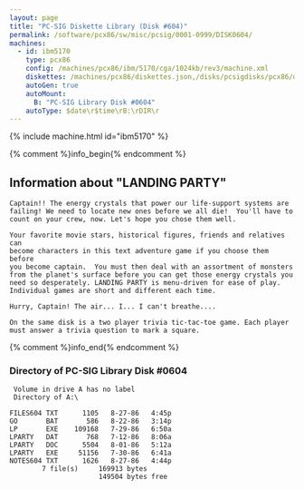 ```yaml
---
layout: page
title: "PC-SIG Diskette Library (Disk #604)"
permalink: /software/pcx86/sw/misc/pcsig/0001-0999/DISK0604/
machines:
  - id: ibm5170
    type: pcx86
    config: /machines/pcx86/ibm/5170/cga/1024kb/rev3/machine.xml
    diskettes: /machines/pcx86/diskettes.json,/disks/pcsigdisks/pcx86/diskettes.json
    autoGen: true
    autoMount:
      B: "PC-SIG Library Disk #0604"
    autoType: $date\r$time\rB:\rDIR\r
---
```


{% include machine.html id="ibm5170" %}

{% comment %}info_begin{% endcomment %}

## Information about "LANDING PARTY"

    Captain!! The energy crystals that power our life-support systems are
    failing! We need to locate new ones before we all die!  You'll have to
    count on your crew, now. Let's hope you chose them well.
    
    Your favorite movie stars, historical figures, friends and relatives can
    become characters in this text adventure game if you choose them before
    you become captain.  You must then deal with an assortment of monsters
    from the planet's surface before you can get those energy crystals you
    need so desperately. LANDING PARTY is menu-driven for ease of play.
    Individual games are short and different each time.
    
    Hurry, Captain! The air... I... I can't breathe....
    
    On the same disk is a two player trivia tic-tac-toe game. Each player
    must answer a trivia question to mark a square.
{% comment %}info_end{% endcomment %}


### Directory of PC-SIG Library Disk #0604

     Volume in drive A has no label
     Directory of A:\

    FILES604 TXT      1105   8-27-86   4:45p
    GO       BAT       586   8-22-86   3:14p
    LP       EXE    109168   7-29-86   6:50a
    LPARTY   DAT       768   7-12-86   8:06a
    LPARTY   DOC      5504   8-01-86   5:12a
    LPARTY   EXE     51156   7-30-86   6:41a
    NOTES604 TXT      1626   8-27-86   4:44p
            7 file(s)     169913 bytes
                          149504 bytes free
